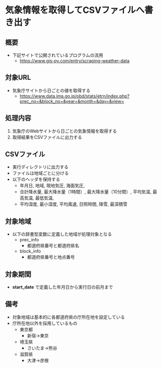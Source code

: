 # 気象情報を取得してCSVファイルへ書き出す

## 概要

* 下記サイトで公開されているプログラムの流用
  * https://www.gis-py.com/entry/scraping-weather-data

## 対象URL

* 気象庁サイトから日ごとの値を取得する
  * https://www.data.jma.go.jp/obd/stats/etrn/index.php?prec_no=&block_no=&year=&month=&day=&view=

## 処理内容

1. 気象庁のWebサイトから日ごとの気象情報を取得する
2. 取得結果をCSVファイルに出力する

## CSVファイル

* 実行ディレクトリに出力する
* ファイルは地域ごとに分ける
* 以下のヘッダを保持する
  * 年月日, 地域, 現地気圧, 海面気圧,
  * 合計降水量, 最大降水量（1時間）, 最大降水量（10分間）, 平均気温, 最高気温, 最低気温,
  * 平均湿度, 最小湿度, 平均風速, 日照時間, 降雪, 最深積雪

## 対象地域

* 以下の辞書型変数に定義した地域が処理対象となる
  * prec_info
    * 都道府県番号と都道府県名
  * block_info
    * 都道府県番号と地点番号

## 対象期間

* **start_date** で定義した年月日から実行日の前月まで

## 備考

* 対象地域は基本的に各都道府県の庁所在地を設定している
* 庁所在地以外を採用しているもの
  * 東京都
    * 新宿→東京
  * 埼玉県
    * さいたま→熊谷
  * 滋賀県
    * 大津→彦根
